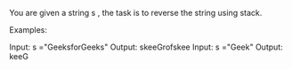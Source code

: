 You are given a string s , the task is to reverse the string using stack.

Examples:

Input: s ="GeeksforGeeks"
Output:  skeeGrofskee
Input: s ="Geek"
Output: keeG